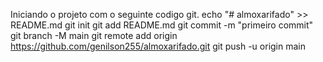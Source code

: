 Iniciando o projeto com o seguinte codigo git.
echo "# almoxarifado" >> README.md 
git init 
git add README.md 
git commit -m "primeiro commit" 
git branch -M main 
git remote add origin https://github.com/genilson255/almoxarifado.git
git push -u origin main